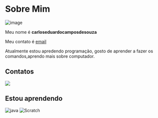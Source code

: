 # Sobre Mim


![image](https://user-images.githubusercontent.com/105867222/170502630-43027aa1-8413-428d-b958-084916f39a73.png)


Meu nome é **carloseduardocamposdesouza**


Meu contato é [email](carlos.campos.souza@escola.pr.gov.br)


 
Atualmente estou apredendo programação, gosto de aprender a fazer os comandos,aprendo mais sobre computador.


## Contatos

<a href = "mailto:contato@seu-usuário-aqui"><img src="https://img.shields.io/badge/Gmail-D14836?style=for-the-badge&logo=gmail&logoColor=white" target="_blank"></a>

## Estou aprendendo
![java](https://img.shields.io/badge/JavaScript-323330?style=for-the-badge&logo=javascript&logoColor=F7DF1E)
![Scratch](https://img.shields.io/badge/Scratch-4D97FF?style=for-the-badge&logo=Scratch&logoColor=white)
